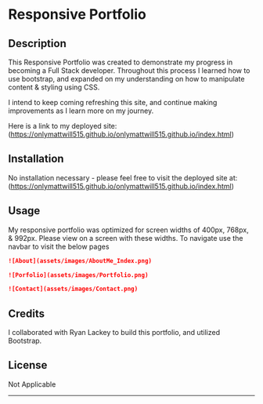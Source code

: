 # Responsive Portfolio

## Description 

This Responsive Portfolio was created to demonstrate my progress in becoming a Full Stack developer. Throughout this process I learned how to use bootstrap, and expanded on my understanding on how to manipulate content & styling using CSS.

 I intend to keep coming refreshing this site, and continue making improvements as I learn more on my journey.

Here is a link to my deployed site: (https://onlymattwill515.github.io/onlymattwill515.github.io/index.html)


## Installation

No installation necessary - please feel free to visit the deployed site at: (https://onlymattwill515.github.io/onlymattwill515.github.io/index.html)


## Usage 

My responsive portfolio was optimized for screen widths of 400px, 768px, & 992px. Please view on a screen with these widths. 
To navigate use the navbar to visit the below pages


```md
![About](assets/images/AboutMe_Index.png)
```
```md
![Porfolio](assets/images/Portfolio.png)
```
```md
![Contact](assets/images/Contact.png)
```

## Credits

I collaborated with Ryan Lackey to build this portfolio, and utilized Bootstrap.


## License

Not Applicable


---
